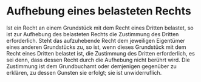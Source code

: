 # Aufhebung eines belasteten Rechts

Ist ein Recht an einem Grundstück mit dem Recht eines Dritten belastet, so ist zur Aufhebung des belasteten Rechts die Zustimmung des Dritten erforderlich. Steht das aufzuhebende Recht dem jeweiligen Eigentümer eines anderen Grundstücks zu, so ist, wenn dieses Grundstück mit dem Recht eines Dritten belastet ist, die Zustimmung des Dritten erforderlich, es sei denn, dass dessen Recht durch die Aufhebung nicht berührt wird. Die Zustimmung ist dem Grundbuchamt oder demjenigen gegenüber zu erklären, zu dessen Gunsten sie erfolgt; sie ist unwiderruflich. 

